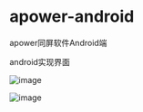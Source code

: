 # apower-android
apower同屏软件Android端

android实现界面

![image](https://file.zousiliang.com/android_apower_001.jpeg)

![image](https://file.zousiliang.com/android_apower_002.jpeg)

